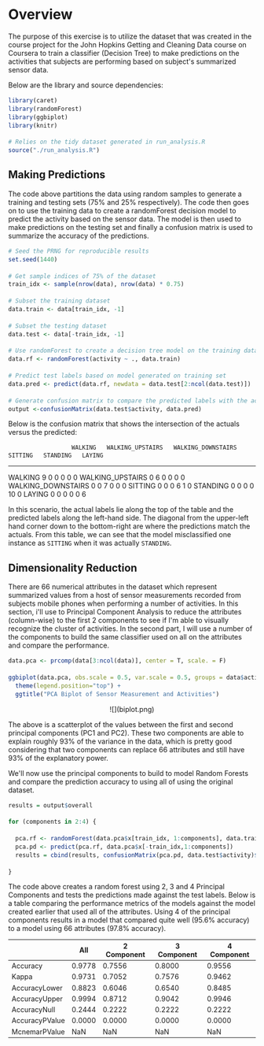 
# Overview

The purpose of this exercise is to utilize the dataset that was created in the course project for the John Hopkins Getting and Cleaning Data course on Coursera to train a classifier (Decision Tree) to make predictions on the activities that subjects are performing based on subject's summarized sensor data.

Below are the library and source dependencies:


```r
library(caret)
library(randomForest)
library(ggbiplot)
library(knitr)

# Relies on the tidy dataset generated in run_analysis.R
source("./run_analysis.R")
```


## Making Predictions

The code above partitions the data using random samples to generate a training and testing sets (75% and 25% respectively).  The code then goes on to use the training data to create a randomForest decision model to predict the activity based on the sensor data.  The model is then used to make predictions on the testing set and finally a confusion matrix is used to summarize the accuracy of the predictions.



```r
# Seed the PRNG for reproducible results
set.seed(1440)

# Get sample indices of 75% of the dataset
train_idx <- sample(nrow(data), nrow(data) * 0.75)

# Subset the training dataset
data.train <- data[train_idx, -1]

# Subset the testing dataset
data.test <- data[-train_idx, -1]

# Use randomForest to create a decision tree model on the training data
data.rf <- randomForest(activity ~ ., data.train)

# Predict test labels based on model generated on training set
data.pred <- predict(data.rf, newdata = data.test[2:ncol(data.test)])

# Generate confusion matrix to compare the predicted labels with the actual labels
output <-confusionMatrix(data.test$activity, data.pred)
```


Below is the confusion matrix that shows the intersection of the actuals versus the predicted:


                      WALKING   WALKING_UPSTAIRS   WALKING_DOWNSTAIRS   SITTING   STANDING   LAYING
-------------------  --------  -----------------  -------------------  --------  ---------  -------
WALKING                     9                  0                    0         0          0        0
WALKING_UPSTAIRS            0                  6                    0         0          0        0
WALKING_DOWNSTAIRS          0                  0                    7         0          0        0
SITTING                     0                  0                    0         6          1        0
STANDING                    0                  0                    0         0         10        0
LAYING                      0                  0                    0         0          0        6

In this scenario, the actual labels lie along the top of the table and the predicted labels along the left-hand side.  The diagonal from the upper-left hand corner down to the bottom-right are where the predictions match the actuals.  From this table, we can see that the model misclassified one instance as `SITTING` when it was actually `STANDING`.

## Dimensionality Reduction

There are 66 numerical attributes in the dataset which represent summarized values from a host of sensor measurements recorded from subjects mobile phones when performing a number of activities.  In this section, i'll use to Principal Component Analysis to reduce the attributes (column-wise) to the first 2 components to see if I'm able to visually recognize the cluster of activities.  In the second part, I will use a number of the components to build the same classifier used on all on the attributes and compare the performance.




```r
data.pca <- prcomp(data[3:ncol(data)], center = T, scale. = F)

ggbiplot(data.pca, obs.scale = 0.5, var.scale = 0.5, groups = data$activity, ellipse = T, var.axes = F) + 
  theme(legend.position="top") +
  ggtitle("PCA Biplot of Sensor Measurement and Activities")
```

<center>![](biplot.png)</center>

The above is a scatterplot of the values between the first and second principal components (PC1 and PC2).  These two components are able to explain roughly 93% of the variance in the data, which is pretty good considering that two components can replace 66 attributes and still have 93% of the explanatory power.

We'll now use the principal components to build to model Random Forests and compare the prediction accuracy to using all of using the original dataset.


```r
results = output$overall

for (components in 2:4) {
  
  pca.rf <- randomForest(data.pca$x[train_idx, 1:components], data.train$activity)
  pca.pd <- predict(pca.rf, data.pca$x[-train_idx,1:components])
  results = cbind(results, confusionMatrix(pca.pd, data.test$activity)$overall)

}
```

The code above creates a random forest using 2, 3 and 4 Principal Components and tests the predictions made against the test labels.  Below is a table comparing the performance metrics of the models against the model created earlier that used all of the attributes.  Using 4 of the principal components results in a model that compared quite well (95.6% accuracy) to a model using 66 attributes (97.8% accuracy).



|                |     All |  2 Component |   3 Component| 4 Component |
|--------------- | ------- | ------------ | ------------ | ------------|
|Accuracy        |  0.9778 |       0.7556 |      0.8000  |      0.9556 |
|Kappa           |  0.9731 |       0.7052 |      0.7576  |      0.9462 |
|AccuracyLower   |  0.8823 |       0.6046 |      0.6540  |      0.8485 |
|AccuracyUpper   |  0.9994 |       0.8712 |      0.9042  |      0.9946 |
|AccuracyNull    |  0.2444 |      0.2222  |      0.2222  |      0.2222 |
|AccuracyPValue  |  0.0000 |      0.0000  |     0.0000   |      0.0000 |
|McnemarPValue   |     NaN |         NaN  |         NaN  |      NaN    |


